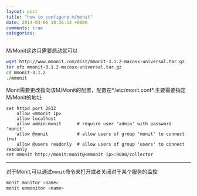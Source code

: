 ```yaml
---
layout: post
title: "how to configure m/monit"
date: 2014-03-06 10:36:54 +0800
comments: true
categories: 
---
```

M/Monit这边只需要启动就可以
``` bash
wget http://www.mmonit.com/dist/mmonit-3.1.2-macosx-universal.tar.gz
tar xfz mmonit-3.1.2-macosx-universal.tar.gz
cd mmonit-3.1.2
./mmonit
```

Monit需要更改指向该M/Monit的配置，配置在*/etc/monit.conf*.主要需要指定M/Monit的地址
```
set httpd port 2812
    allow <mmonit ip>
    allow localhost
    allow admin:monit      # require user 'admin' with password 'monit'
    allow @monit           # allow users of group 'monit' to connect (rw)
    allow @users readonly  # allow users of group 'users' to connect readonly
set mmonit http://monit:monit@<mmonit ip>:8080/collector
```
***
对于Monit,可以通过`monit`命令来打开或者关闭对于某个服务的监控
``` bash
monit monitor <name>
monit unmonitor <name>

```
